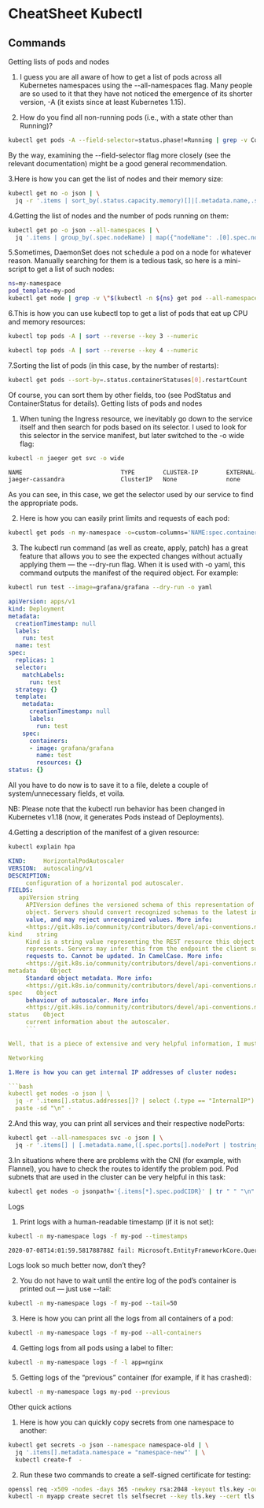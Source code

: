 # CheatSheet Kubectl

## Commands

Getting lists of pods and nodes

1. I guess you are all aware of how to get a list of pods across all Kubernetes namespaces using the --all-namespaces flag. Many people are so used to it that they have not noticed the emergence of its shorter version, -A (it exists since at least Kubernetes 1.15).

2. How do you find all non-running pods (i.e., with a state other than Running)?

~~~bash
kubectl get pods -A --field-selector=status.phase!=Running | grep -v Complete
~~~

By the way, examining the --field-selector flag more closely (see the relevant documentation) might be a good general recommendation.

3.Here is how you can get the list of nodes and their memory size:

```bash
kubectl get no -o json | \
  jq -r '.items | sort_by(.status.capacity.memory)[]|[.metadata.name,.status.capacity.memory]| @tsv'
  ```

4.Getting the list of nodes and the number of pods running on them:

```bash
kubectl get po -o json --all-namespaces | \
  jq '.items | group_by(.spec.nodeName) | map({"nodeName": .[0].spec.nodeName, "count": length}) | sort_by(.count)'
  ````

5.Sometimes, DaemonSet does not schedule a pod on a node for whatever reason. Manually searching for them is a tedious task, so here is a mini-script to get a list of such nodes:

```bash
ns=my-namespace
pod_template=my-pod
kubectl get node | grep -v \"$(kubectl -n ${ns} get pod --all-namespaces -o wide | fgrep ${pod_template} | awk '{print $8}' | xargs -n 1 echo -n "\|" | sed 's/[[:space:]]*//g')\"
```

6.This is how you can use kubectl top to get a list of pods that eat up CPU and memory resources:

```bash
kubectl top pods -A | sort --reverse --key 3 --numeric
```

```bash
kubectl top pods -A | sort --reverse --key 4 --numeric
```

7.Sorting the list of pods (in this case, by the number of restarts):

```bash
kubectl get pods --sort-by=.status.containerStatuses[0].restartCount
```

Of course, you can sort them by other fields, too (see PodStatus and ContainerStatus for details).
Getting lists of pods and nodes


1. When tuning the Ingress resource, we inevitably go down to the service itself and then search for pods based on its selector. I used to look for this selector in the service manifest, but later switched to the -o wide flag:

```bash
kubectl -n jaeger get svc -o wide
```
```bash
NAME                            TYPE        CLUSTER-IP        EXTERNAL-IP   PORT(S)                                  AGE   SELECTOR
jaeger-cassandra                ClusterIP   None              none        9042/TCP                                 77d   app=cassandracluster,cassandracluster=jaeger-cassandra,cluster=jaeger-cassandra
```

As you can see, in this case, we get the selector used by our service to find the appropriate pods.

2. Here is how you can easily print limits and requests of each pod:

```bash
kubectl get pods -n my-namespace -o=custom-columns='NAME:spec.containers[*].name,MEMREQ:spec.containers[*].resources.requests.memory,MEMLIM:spec.containers[*].resources.limits.memory,CPUREQ:spec.containers[*].resources.requests.cpu,CPULIM:spec.containers[*].resources.limits.cpu'
```

3. The kubectl run command (as well as create, apply, patch) has a great feature that allows you to see the expected changes without actually applying them — the --dry-run flag. When it is used with -o yaml, this command outputs the manifest of the required object. For example:

```bash
kubectl run test --image=grafana/grafana --dry-run -o yaml
```

```yaml
apiVersion: apps/v1
kind: Deployment
metadata:
  creationTimestamp: null
  labels:
    run: test
  name: test
spec:
  replicas: 1
  selector:
    matchLabels:
      run: test
  strategy: {}
  template:
    metadata:
      creationTimestamp: null
      labels:
        run: test
    spec:
      containers:
      - image: grafana/grafana
        name: test
        resources: {}
status: {}
```

All you have to do now is to save it to a file, delete a couple of system/unnecessary fields, et voila.

NB: Please note that the kubectl run behavior has been changed in Kubernetes v1.18 (now, it generates Pods instead of Deployments). 

4.Getting a description of the manifest of a given resource:

```bash
kubectl explain hpa
```

```yaml
KIND:     HorizontalPodAutoscaler
VERSION:  autoscaling/v1
DESCRIPTION:
     configuration of a horizontal pod autoscaler.
FIELDS:
   apiVersion string
     APIVersion defines the versioned schema of this representation of an
     object. Servers should convert recognized schemas to the latest internal
     value, and may reject unrecognized values. More info:
     <https://git.k8s.io/community/contributors/devel/api-conventions.md#resources>
kind    string
     Kind is a string value representing the REST resource this object
     represents. Servers may infer this from the endpoint the client submits
     requests to. Cannot be updated. In CamelCase. More info:
     <https://git.k8s.io/community/contributors/devel/api-conventions.md#types-kinds>
metadata    Object
     Standard object metadata. More info:
     <https://git.k8s.io/community/contributors/devel/api-conventions.md#metadata>
spec    Object
     behaviour of autoscaler. More info:
     <https://git.k8s.io/community/contributors/devel/api-conventions.md#spec-and-status>.
status    Object
     current information about the autoscaler.
     ```

Well, that is a piece of extensive and very helpful information, I must say.

Networking

1.Here is how you can get internal IP addresses of cluster nodes:

```bash
kubectl get nodes -o json | \
  jq -r '.items[].status.addresses[]? | select (.type == "InternalIP") | .address' | \
  paste -sd "\n" -
```

2.And this way, you can print all services and their respective nodePorts:

```bash
kubectl get --all-namespaces svc -o json | \
  jq -r '.items[] | [.metadata.name,([.spec.ports[].nodePort | tostring ] | join("|"))]| @tsv'
  ```

3.In situations where there are problems with the CNI (for example, with Flannel), you have to check the routes to identify the problem pod. Pod subnets that are used in the cluster can be very helpful in this task:

```bash
kubectl get nodes -o jsonpath='{.items[*].spec.podCIDR}' | tr " " "\n"
```

Logs

1. Print logs with a human-readable timestamp (if it is not set):

```bash
kubectl -n my-namespace logs -f my-pod --timestamps
```

```bash
2020-07-08T14:01:59.581788788Z fail: Microsoft.EntityFrameworkCore.Query[10100]
```

Logs look so much better now, don’t they?

2. You do not have to wait until the entire log of the pod’s container is printed out — just use --tail:

```bash
kubectl -n my-namespace logs -f my-pod --tail=50
```

3. Here is how you can print all the logs from all containers of a pod:

```bash
kubectl -n my-namespace logs -f my-pod --all-containers
```

4. Getting logs from all pods using a label to filter:

```bash
kubectl -n my-namespace logs -f -l app=nginx
```

5. Getting logs of the “previous” container (for example, if it has crashed):

```bash
kubectl -n my-namespace logs my-pod --previous
```

Other quick actions

1. Here is how you can quickly copy secrets from one namespace to another:

```bash
kubectl get secrets -o json --namespace namespace-old | \
  jq '.items[].metadata.namespace = "namespace-new"' | \
  kubectl create-f  -
  ```

2. Run these two commands to create a self-signed certificate for testing:

```bash
openssl req -x509 -nodes -days 365 -newkey rsa:2048 -keyout tls.key -out tls.crt -subj "/CN=grafana.mysite.ru/O=MyOrganization"
kubectl -n myapp create secret tls selfsecret --key tls.key --cert tls.crt.
```
